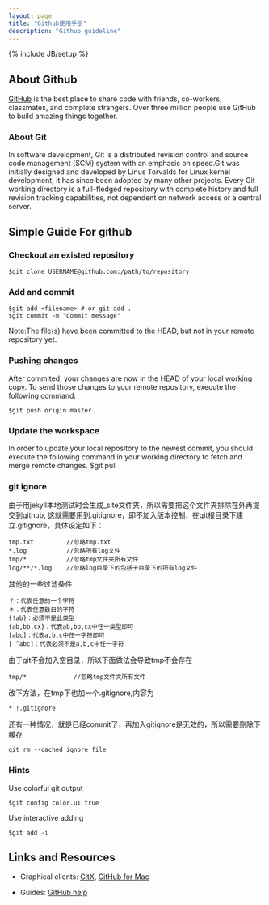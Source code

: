 ```yaml
---
layout: page
title: "Github使用手册"
description: "Github guideline"
---
```

{% include JB/setup %}

## About Github

[GitHub](https://github.com) is the best place to share code with friends, co-workers, classmates, and complete strangers. Over three million people use GitHub to build amazing things together.

### About Git
In software development, Git is a distributed revision control and source code management (SCM) system with an emphasis on speed.Git was initially designed and developed by Linus Torvalds for Linux kernel development; it has since been adopted by many other projects. Every Git working directory is a full-fledged repository with complete history and full revision tracking capabilities, not dependent on network access or a central server.

## Simple Guide For github

### Checkout an existed repository
	
	$git clone USERNAME@github.com:/path/to/repository

### Add and commit
	
	$git add <filename> # or git add .
	$git commit -m "Commit message"

Note:The file(s) have been committed to the HEAD, but not in your remote repository yet.

### Pushing changes
After commited, your changes are now in the HEAD of your local working copy. To send those changes to your remote repository, execute the following command:
 
	$git push origin master

### Update the workspace
In order to update your local repository to the newest commit, you should execute the following command in your working directory to fetch and merge remote changes.
	$git pull


### git ignore

由于用jekyll本地测试时会生成_site文件夹，所以需要把这个文件夹排除在外再提交到github, 这就需要用到.gitignore，即不加入版本控制，在git根目录下建立.gitignore，具体设定如下：

	tmp.txt         //忽略tmp.txt 
	*.log           //忽略所有log文件 
	tmp/*           //忽略tmp文件夹所有文件 
	log/**/*.log    //忽略log目录下的包括子目录下的所有log文件 

其他的一些过滤条件

	？：代表任意的一个字符
	＊：代表任意数目的字符
	{!ab}：必须不是此类型
	{ab,bb,cx}：代表ab,bb,cx中任一类型即可
	[abc]：代表a,b,c中任一字符即可
	[ ^abc]：代表必须不是a,b,c中任一字符

由于git不会加入空目录，所以下面做法会导致tmp不会存在

	tmp/*             //忽略tmp文件夹所有文件 

改下方法，在tmp下也加一个.gitignore,内容为

	* !.gitignore 

还有一种情况，就是已经commit了，再加入gitignore是无效的，所以需要删除下缓存

	git rm --cached ignore_file 


### Hints

Use colorful git output

	$git config color.ui true

Use interactive adding

	$git add -i

## Links and Resources

- Graphical clients: [GitX](http://gitx.laullon.com), [GitHub for Mac](http://mac.github.com/)

- Guides: [GitHub help](https://help.github.com)
